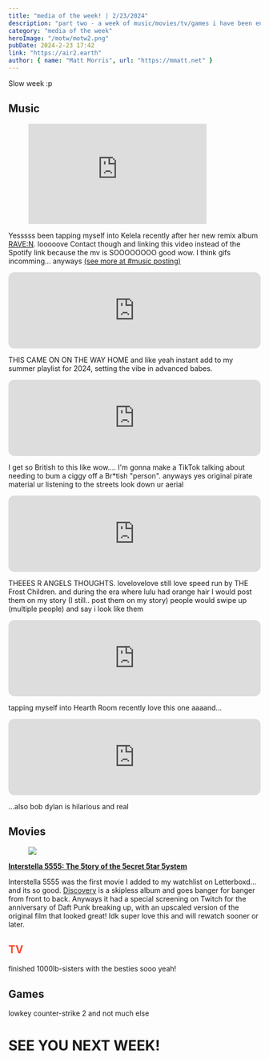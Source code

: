 ```yaml
---
title: "media of the week! | 2/23/2024"
description: "part two - a week of music/movies/tv/games i have been enjoying throughout the past week!"
category: "media of the week"
heroImage: "/motw/motw2.png"
pubDate: 2024-2-23 17:42
link: "https://air2.earth"
author: { name: "Matt Morris", url: "https://mmatt.net" }
---
```


Slow week :p

## <span class="npf_color_ross">Music</span>

<figure class="tmblr-full tmblr-embed" data-provider="youtube" data-url="https://www.youtube.com/watch?v=_GT9SmA1vlI" data-orig-width="356" data-orig-height="200"><iframe width="356" height="200" id="youtube_iframe" src="https://www.youtube.com/embed/_GT9SmA1vlI?feature=oembed&amp;enablejsapi=1&amp;origin=https://safe.txmblr.com&amp;wmode=opaque" frameborder="0" allow="accelerometer; autoplay; clipboard-write; encrypted-media; gyroscope; picture-in-picture; web-share" allowfullscreen="" title="Kelela - Contact (Official Music Video)"></iframe></figure>

Yesssss been tapping myself into Kelela recently after her new remix album [RAVE:N](https://music.apple.com/us/album/rave-n-the-remixes/1726222410). looooove Contact though and linking this video instead of the Spotify link because the mv is SOOOOOOOO good wow. I think gifs incomming... anyways [(see more at #music posting)](https://www.tumblr.com/thought-tracing/743157797533941760/kelela-stuns-in-new-npr-tiny-desk?source=share)

<iframe style="border-radius:12px" src="https://open.spotify.com/embed/track/7p4vHnYXkxlzvfePJVpcTr?utm_source=generator" width="100%" height="152" frameBorder="0" allowfullscreen="" allow="autoplay; clipboard-write; encrypted-media; fullscreen; picture-in-picture" loading="lazy"></iframe>

THIS CAME ON ON THE WAY HOME and like yeah instant add to my summer playlist for 2024, setting the vibe in advanced babes.

<iframe style="border-radius:12px" src="https://open.spotify.com/embed/track/7I63krPum3VHEKQYk4SsE9?utm_source=generator" width="100%" height="152" frameBorder="0" allowfullscreen="" allow="autoplay; clipboard-write; encrypted-media; fullscreen; picture-in-picture" loading="lazy"></iframe>

I get so British to this like wow.... I'm gonna make a TikTok talking about needing to bum a ciggy off a Br\*tish "person". anyways yes original pirate material ur listening to the streets look down ur aerial

<iframe style="border-radius:12px" src="https://open.spotify.com/embed/track/2XWST4T7RtYrnBAVg6eDtF?utm_source=generator" width="100%" height="152" frameBorder="0" allowfullscreen="" allow="autoplay; clipboard-write; encrypted-media; fullscreen; picture-in-picture" loading="lazy"></iframe>

THEEES R ANGELS THOUGHTS. lovelovelove still love speed run by THE Frost Children. and during the era where lulu had orange hair I would post them on my story (I still.. post them on my story) people would swipe up (multiple people) and say i look like them

<iframe style="border-radius:12px" src="https://open.spotify.com/embed/track/6nYzdq0LlsU7mV8UZKfBof?utm_source=generator" width="100%" height="152" frameBorder="0" allowfullscreen="" allow="autoplay; clipboard-write; encrypted-media; fullscreen; picture-in-picture" loading="lazy"></iframe>

tapping myself into Hearth Room recently love this one aaaand...

<iframe style="border-radius:12px" src="https://open.spotify.com/embed/track/73OCgCI0tl7AEyUFcRlwOk?utm_source=generator" width="100%" height="152" frameBorder="0" allowfullscreen="" allow="autoplay; clipboard-write; encrypted-media; fullscreen; picture-in-picture" loading="lazy"></iframe>

...also bob dylan is hilarious and real

## <span class="npf_color_chandler">Movies</span>

<div class="npf_row"><figure class="tmblr-full" data-orig-height="900" data-orig-width="1600"><img src="https://64.media.tumblr.com/3ec3d84cfbf9da93188eed92200b01ab/ddc36d5a6f1ad704-30/s2048x3072/b7f7f22d49286a8c651758bf424e142adeaef9ca.jpg" data-orig-height="900" data-orig-width="1600" srcset="https://64.media.tumblr.com/3ec3d84cfbf9da93188eed92200b01ab/ddc36d5a6f1ad704-30/s2048x3072/b7f7f22d49286a8c651758bf424e142adeaef9ca.jpg 1600w" sizes="(max-width: 1280px) 100vw, 1280px"></figure></div>

[**Interstella 5555: The 5tory of the 5ecret 5tar 5ystem**](https://letterboxd.com/air2earth/film/interstella-5555-the-5tory-of-the-5ecret-5tar-5ystem/)

Interstella 5555 was the first movie I added to my watchlist on Letterboxd... and its so good. [Discovery](https://music.apple.com/us/album/discovery/697194953) is a skipless album and goes banger for banger from front to back. Anyways it had a special screening on Twitch for the anniversary of Daft Punk breaking up, with an upscaled version of the original film that looked great! Idk super love this and will rewatch sooner or later.

## <span style="color: #ff4930">TV</span>

finished 1000lb-sisters with the besties sooo yeah!

## <span class="npf_color_monica">Games</span>

lowkey counter-strike 2 and not much else

# <span class="npf_color_rachel">SEE YOU NEXT WEEK!</span>
